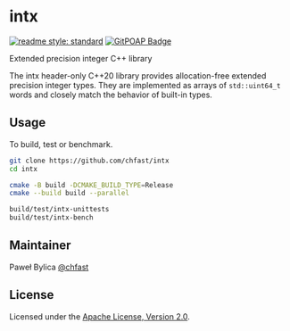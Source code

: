 # intx

[![readme style: standard][readme style standard badge]][standard readme]
[![GitPOAP Badge](https://public-api.gitpoap.io/v1/repo/chfast/intx/badge)](https://www.gitpoap.io/gh/chfast/intx)

Extended precision integer C++ library

The intx header-only C++20 library provides allocation-free extended precision
integer types. They are implemented as arrays of `std::uint64_t` words
and closely match the behavior of built-in types.

## Usage

To build, test or benchmark.

```bash
git clone https://github.com/chfast/intx
cd intx

cmake -B build -DCMAKE_BUILD_TYPE=Release
cmake --build build --parallel

build/test/intx-unittests
build/test/intx-bench
```

## Maintainer

Paweł Bylica [@chfast]

## License

Licensed under the [Apache License, Version 2.0].


[@chfast]: https://github.com/chfast
[Apache License, Version 2.0]: LICENSE
[standard readme]: https://github.com/RichardLitt/standard-readme

[readme style standard badge]: https://img.shields.io/badge/readme%20style-standard-brightgreen.svg?style=flat-square

